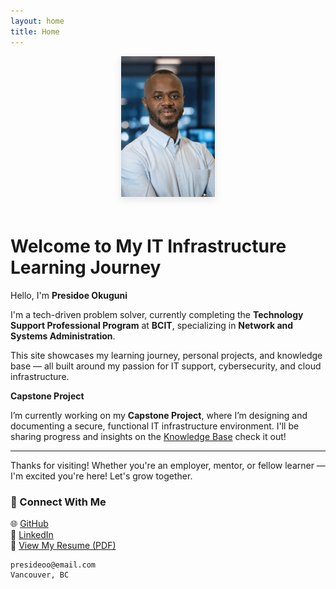```yaml
---
layout: home
title: Home
---
```


<p align="center">
  <img src="assets/images/presidoe-profile.png" alt="Presidoe Okuguni" width="150" style="box-shadow: 0 4px 12px rgba(0,0,0,0.1); margin-bottom: 20px;">
</p>


# Welcome to My IT Infrastructure Learning Journey

Hello, I'm **Presidoe Okuguni**

I'm a tech-driven problem solver, currently completing the **Technology Support Professional Program** at **BCIT**, specializing in **Network and Systems Administration**.

This site showcases my learning journey, personal projects, and knowledge base — all built around my passion for IT support, cybersecurity, and cloud infrastructure.


**Capstone Project**

I’m currently working on my **Capstone Project**, where I’m designing and documenting a secure, functional IT infrastructure environment. I'll be sharing progress and insights on the [Knowledge Base](/blog) check it out!


---

Thanks for visiting! Whether you're an employer, mentor, or fellow learner — I'm excited you're here! Let's grow together. 

### 🔗 Connect With Me

🌐 [GitHub](https://github.com/presideookuguni)  
💼 [LinkedIn](https://www.linkedin.com/in/presidoe-okuguni)  
📄 [View My Resume (PDF)](https://yourdomain.com/resume.pdf) <!-- Update with your actual link -->



```
presideoo@email.com  
Vancouver, BC  
